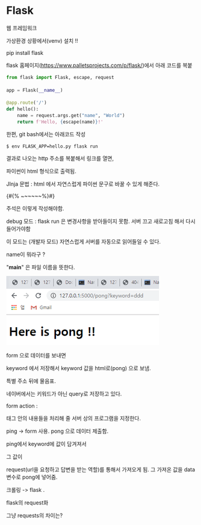 # Flask

웹 프레임워크 





가상환경 상황에서(venv) 설치 !! 

pip install flask 



flask 홈페이지(https://www.palletsprojects.com/p/flask/)에서  아래 코드를 복붙

```python
from flask import Flask, escape, request

app = Flask(__name__)

@app.route('/')
def hello():
    name = request.args.get("name", "World")
    return f'Hello, {escape(name)}!'
```

한편, git bash에서는 아래코드 작성

```shell
$ env FLASK_APP=hello.py flask run
```

결과로 나오는 http 주소를 복붙해서 링크를 열면,

파이썬이 html 형식으로 출력됨.







JInja 문법 : html 에서 자연스럽게 파이썬 문구로 바꿀 수 있게 해준다. 

{#{% ~~~~~~%}#}

주석은 이렇게 작성해야함. 









debug 모드 : flask run 은 변경사항을 받아들이지 못함. 서버 끄고 새로고침 해서 다시 들어가야함

이 모드는 (개발자 모드) 자연스럽게 서버를 자동으로 읽어들일 수 있다. 

name이 뭐라구 ?

"__main__" 은 파일 이름을 뜻한다. 





![image-20191219162244854](Flask_begin.assets/image-20191219162244854.png)



form 으로 데이터를 보내면

keyword 에서 저장해서 keyword 값을  html로(pong) 으로 보냄. 



특별 주소 뒤에 물음표. 

네이버에서는 키워드가 아닌 query로 저장하고 있다. 



form action : <form>태그 안의 내용들을 처리해 줄 서버 상의 프로그램을 지정한다.







ping -> form 사용. pong 으로 데이터 제출함.

ping에서 keyword에 값이 담겨져서 

그 값이

request(url을 요청하고 답변을 받는 역할)를 통해서 가져오게 됨. 그 가져온 값을 data 변수로 pong에 넣어줌. 

 



크롤링 -> flask . 



flask의 request화

그냥 requests의 차이는?

